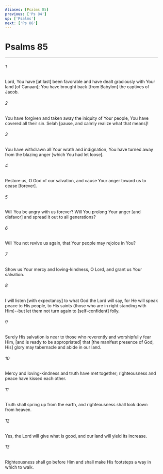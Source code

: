 ```yaml
---
Aliases: [Psalms 85]
previous: ['Ps 84']
up: ['Psalms']
next: ['Ps 86']
---
```

# Psalms 85

***














###### 1 






Lord, You have [at last] been favorable and have dealt graciously with Your land [of Canaan]; You have brought back [from Babylon] the captives of Jacob. 













###### 2 






You have forgiven and taken away the iniquity of Your people, You have covered all their sin. Selah [pause, and calmly realize what that means]! 













###### 3 






You have withdrawn all Your wrath and indignation, You have turned away from the blazing anger [which You had let loose]. 













###### 4 






Restore us, O God of our salvation, and cause Your anger toward us to cease [forever]. 













###### 5 






Will You be angry with us forever? Will You prolong Your anger [and disfavor] and spread it out to all generations? 













###### 6 






Will You not revive us again, that Your people may rejoice in You? 













###### 7 






Show us Your mercy and loving-kindness, O Lord, and grant us Your salvation. 













###### 8 






I will listen [with expectancy] to what God the Lord will say, for He will speak peace to His people, to His saints (those who are in right standing with Him)--but let them not turn again to [self-confident] folly. 













###### 9 






Surely His salvation is near to those who reverently and worshipfully fear Him, [and is ready to be appropriated] that [the manifest presence of God, His] glory may tabernacle and abide in our land. 













###### 10 






Mercy and loving-kindness and truth have met together; righteousness and peace have kissed each other. 













###### 11 






Truth shall spring up from the earth, and righteousness shall look down from heaven. 













###### 12 






Yes, the Lord will give what is good, and our land will yield its increase. 













###### 13 






Righteousness shall go before Him and shall make His footsteps a way in which to walk.
